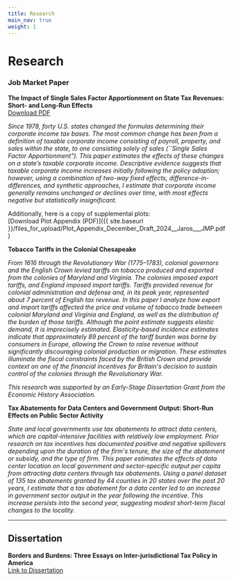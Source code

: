 ```yaml
---
title: Research
main_nav: true
weight: 1
---
```


# Research

### Job Market Paper

**The Impact of Single Sales Factor Apportionment on State Tax Revenues: Short- and Long-Run Effects**  
<a href="{{ site.baseurl }}/files_for_upload/Single_Sales_Factor_App_State_Tax_Revenues_5_16.pdf" 
   download 
   onclick="gtag('event', 'download', {
     event_category: 'Documents',
     event_label: 'Job Market Paper'
   });">
  Download PDF
</a>


<p><em>Since 1978, forty U.S. states changed the formulas determining their corporate income tax bases. The most common change has been from a definition of taxable corporate income consisting of payroll, property, and sales within the state, to one consisting solely of sales (``Single Sales Factor Apportionment"). This paper estimates the effects of these changes on a state’s taxable corporate income. Descriptive evidence suggests that taxable corporate income increases initially following the policy adoption; however, using a combination of two-way fixed effects, difference-in-differences, and synthetic approaches, I estimate that corporate income generally remains unchanged or declines over time, with most effects negative but statistically insignificant.</em></p>

Additionally, here is a copy of supplemental plots:  
[Download Plot Appendix (PDF)]({{ site.baseurl }}/files_for_upload/Plot_Appendix_December_Draft_2024__Jaros___JMP.pdf)


**Tobacco Tariffs in the Colonial Chesapeake**  
<p><em>From 1616 through the Revolutionary War (1775–1783), colonial governors and the English Crown levied tariffs on tobacco produced and exported from the colonies of Maryland and Virginia. The colonies imposed export tariffs, and England imposed import tariffs. Tariffs provided revenue for colonial administration and defense and, in its peak year, represented about 7 percent of English tax revenue. In this paper I analyze how export and import tariffs affected the price and volume of tobacco trade between colonial Maryland and Virginia and England, as well as the distribution of the burden of those tariffs. Although the point estimate suggests elastic demand, it is imprecisely estimated. Elasticity-based incidence estimates indicate that approximately 89 percent of the tariff burden was borne by consumers in Europe, allowing the Crown to raise revenue without significantly discouraging colonial production or migration. These estimates illuminate the fiscal constraints faced by the British Crown and provide context on one of the financial incentives for Britain's decision to sustain control of the colonies through the Revolutionary War.</em></p>
<p><em>This research was supported by an Early-Stage Dissertation Grant from the Economic History Association.</em></p>


**Tax Abatements for Data Centers and Government Output: Short-Run Effects on Public Sector Activity**
<p><em>State and local governments use tax abatements to attract data centers, which are capital-intensive facilities with relatively low employment. Prior research on tax incentives has documented positive and negative spillovers depending upon the duration of the firm's tenure, the size of the abatement or subsidy, and the type of firm. This paper estimates the effects of data center location on local government and sector-specific output per capita from attracting data centers through tax abatements. Using a panel dataset of 135 tax abatements granted by 44 counties in 20 states over the past 20 years, I estimate that a tax abatement for a data center led to an increase in government sector output in the year following the incentive. This increase persists into the second year, suggesting modest short-term fiscal changes to the locality.</em></p>

---

## Dissertation

**Borders and Burdens: Three Essays on Inter-jurisdictional Tax Policy in America**  
[Link to Dissertation](https://open.clemson.edu/all_dissertations/3953/)

